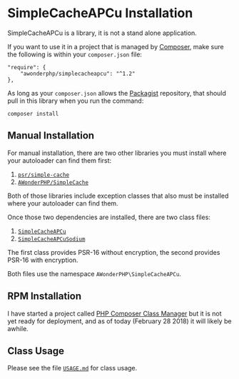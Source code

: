 SimpleCacheAPCu Installation
============================


SimpleCacheAPCu is a library, it is not a stand alone application.

If you want to use it in a project that is managed by
[Composer](https://getcomposer.org/), make sure the following is within your
`composer.json` file:

    "require": {
        "awonderphp/simplecacheapcu": "^1.2"
    },

As long as your `composer.json` allows the [Packagist](https://packagist.org/)
repository, that should pull in this library when you run the command:

    composer install


Manual Installation
-------------------

For manual installation, there are two other libraries you must install where
your autoloader can find them first:

1. [`psr/simple-cache`](https://github.com/php-fig/simple-cache/tree/master/src)
2. [`AWonderPHP/SimpleCache`](https://github.com/AliceWonderMiscreations/SimpleCache/)

Both of those libraries include exception classes that also must be installed
where your autoloader can find them.

Once those two dependencies are installed, there are two class files:

1. [`SimpleCacheAPCu`](blob/master/lib/SimpleCacheAPCu.php)
2. [`SimpleCacheAPCuSodium`](blob/master/lib/SimpleCacheAPCuSodium.php)

The first class provides PSR-16 without encryption, the second provides PSR-16
with encryption.

Both files use the namespace `AWonderPHP\SimpleCacheAPCu`.


RPM Installation
----------------

I have started a project called
[PHP Composer Class Manager](https://github.com/AliceWonderMiscreations/php-ccm)
but it is not yet ready for deployment, and as of today (February 28 2018) it
will likely be awhile.


Class Usage
-----------

Please see the file [`USAGE.md`](USAGE.md) for class usage.

